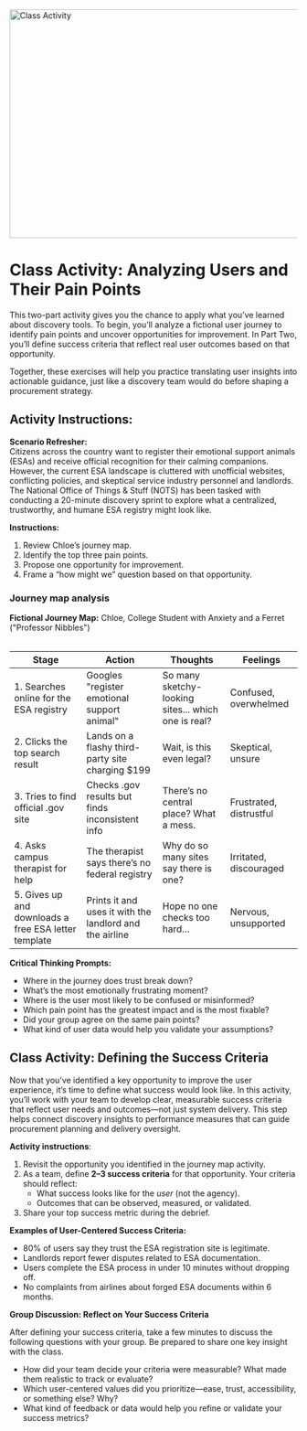 <img width="1224" height="400" alt="Class Activity" src="https://github.com/user-attachments/assets/dddf2dc0-6e98-4a95-8151-22fa7a4b90b9" />

# Class Activity: Analyzing Users and Their Pain Points  
This two-part activity gives you the chance to apply what you’ve learned about discovery tools. To begin, you’ll analyze a fictional user journey to identify pain points and uncover opportunities for improvement. In Part Two, you’ll define success criteria that reflect real user outcomes based on that opportunity.

Together, these exercises will help you practice translating user insights into actionable guidance, just like a discovery team would do before shaping a procurement strategy.

## Activity Instructions:

**Scenario Refresher:**  
Citizens across the country want to register their emotional support animals (ESAs) and receive official recognition for their calming companions. However, the current ESA landscape is cluttered with unofficial websites, conflicting policies, and skeptical service industry personnel and landlords. The National Office of Things & Stuff (NOTS) has been tasked with conducting a 20-minute discovery sprint to explore what a centralized, trustworthy, and humane ESA registry might look like.

**Instructions:**

1. Review Chloe’s journey map.  
2. Identify the top three pain points. 
3. Propose one opportunity for improvement.
4. Frame a “how might we” question based on that opportunity.

### Journey map analysis
**Fictional Journey Map:** Chloe, College Student with Anxiety and a Ferret ("Professor Nibbles")</br>
</br>

| Stage | Action | Thoughts | Feelings |
| ----- | ----- | ----- | ----- |
| 1\. Searches online for the ESA registry | Googles "register emotional support animal" | So many sketchy-looking sites... which one is real? | Confused, overwhelmed |
| 2\. Clicks the top search result | Lands on a flashy third-party site charging $199 | Wait, is this even legal? | Skeptical, unsure |
| 3\. Tries to find official .gov site | Checks .gov results but finds inconsistent info | There’s no central place? What a mess. | Frustrated, distrustful |
| 4\. Asks campus therapist for help | The therapist says there’s no federal registry | Why do so many sites say there is one? | Irritated, discouraged |
| 5\. Gives up and downloads a free ESA letter template | Prints it and uses it with the landlord and the airline | Hope no one checks too hard… | Nervous, unsupported |

**Critical Thinking Prompts:**
- Where in the journey does trust break down?  
- What’s the most emotionally frustrating moment?  
- Where is the user most likely to be confused or misinformed?  
- Which pain point has the greatest impact and is the most fixable?  
- Did your group agree on the same pain points?
- What kind of user data would help you validate your assumptions?

## Class Activity: Defining the Success Criteria 
Now that you’ve identified a key opportunity to improve the user experience, it’s time to define what success would look like. In this activity, you’ll work with your team to develop clear, measurable success criteria that reflect user needs and outcomes—not just system delivery. This step helps connect discovery insights to performance measures that can guide procurement planning and delivery oversight.

**Activity instructions**:

1. Revisit the opportunity you identified in the journey map activity.
2. As a team, define **2–3 success criteria** for that opportunity. Your criteria should reflect:
   - What success looks like for the *user* (not the agency).
   - Outcomes that can be observed, measured, or validated.
3. Share your top success metric during the debrief.

**Examples of User-Centered Success Criteria:**
- 80% of users say they trust the ESA registration site is legitimate.
- Landlords report fewer disputes related to ESA documentation.
- Users complete the ESA process in under 10 minutes without dropping off.
- No complaints from airlines about forged ESA documents within 6 months.

**Group Discussion: Reflect on Your Success Criteria**

After defining your success criteria, take a few minutes to discuss the following questions with your group. Be prepared to share one key insight with the class.
- How did your team decide your criteria were measurable? What made them realistic to track or evaluate?  
- Which user-centered values did you prioritize—ease, trust, accessibility, or something else? Why?  
- What kind of feedback or data would help you refine or validate your success metrics?
